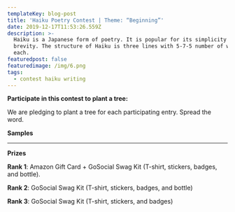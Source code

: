 ```yaml
---
templateKey: blog-post
title: 'Haiku Poetry Contest | Theme: “Beginning”'
date: 2019-12-17T11:53:26.559Z
description: >-
  Haiku is a Japanese form of poetry. It is popular for its simplicity and
  brevity. The structure of Haiku is three lines with 5-7-5 number of words in
  each.  
featuredpost: false
featuredimage: /img/6.png
tags:
  - contest haiku writing
---
```

**Participate in this contest to plant a tree:**

We are pledging to plant a tree for each participating entry. Spread the word.

**Samples**

- - -

**Prizes**

**Rank 1**: Amazon Gift Card + GoSocial Swag Kit (T-shirt, stickers, badges, and bottle).

**Rank 2**: GoSocial Swag Kit (T-shirt, stickers, badges, and bottle)

**Rank 3**: GoSocial Swag Kit (T-shirt, stickers, and badges)
